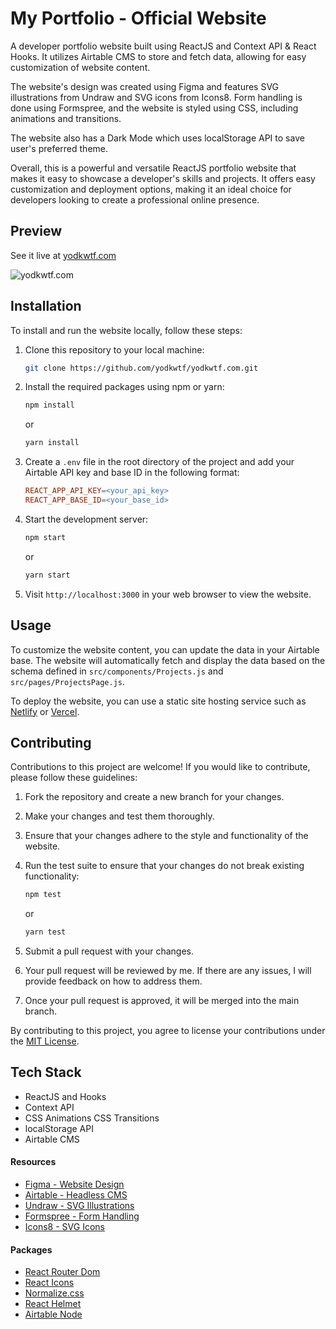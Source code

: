 # My Portfolio - Official Website

A developer portfolio website built using ReactJS and Context API & React Hooks. It utilizes Airtable CMS to store and fetch data, allowing for easy customization of website content.

The website's design was created using Figma and features SVG illustrations from Undraw and SVG icons from Icons8. Form handling is done using Formspree, and the website is styled using CSS, including animations and transitions.

The website also has a Dark Mode which uses localStorage API to save user's preferred theme.

Overall, this is a powerful and versatile ReactJS portfolio website that makes it easy to showcase a developer's skills and projects. It offers easy customization and deployment options, making it an ideal choice for developers looking to create a professional online presence.

## Preview

See it live at [yodkwtf.com](https://yodkwtf.com)

![yodkwtf.com](./public/covers/home.png)

## Installation

To install and run the website locally, follow these steps:

1. Clone this repository to your local machine:

   ```sh
   git clone https://github.com/yodkwtf/yodkwtf.com.git
   ```

2. Install the required packages using npm or yarn:

   ```sh
   npm install
   ```

   or

   ```sh
   yarn install
   ```

3. Create a `.env` file in the root directory of the project and add your Airtable API key and base ID in the following format:

   ```makefile
   REACT_APP_API_KEY=<your_api_key>
   REACT_APP_BASE_ID=<your_base_id>
   ```

4. Start the development server:

   ```sh
   npm start
   ```

   or

   ```sh
   yarn start
   ```

5. Visit `http://localhost:3000` in your web browser to view the website.

## Usage

To customize the website content, you can update the data in your Airtable base. The website will automatically fetch and display the data based on the schema defined in `src/components/Projects.js` and `src/pages/ProjectsPage.js`.

To deploy the website, you can use a static site hosting service such as [Netlify](https://www.netlify.com/) or [Vercel](https://vercel.com/).

## Contributing

Contributions to this project are welcome! If you would like to contribute, please follow these guidelines:

1. Fork the repository and create a new branch for your changes.

1. Make your changes and test them thoroughly.

1. Ensure that your changes adhere to the style and functionality of the website.

1. Run the test suite to ensure that your changes do not break existing functionality:

   ```sh
   npm test
   ```

   or

   ```sh
   yarn test
   ```

1. Submit a pull request with your changes.

1. Your pull request will be reviewed by me. If there are any issues, I will provide feedback on how to address them.

1. Once your pull request is approved, it will be merged into the main branch.

By contributing to this project, you agree to license your contributions under the [MIT License](./LICENSE).

## Tech Stack

- ReactJS and Hooks
- Context API
- CSS Animations CSS Transitions
- localStorage API
- Airtable CMS

#### Resources

- [Figma - Website Design](https://www.figma.com/)
- [Airtable - Headless CMS](https://airtable.com/)
- [Undraw - SVG Illustrations](https://undraw.co/illustrations)
- [Formspree - Form Handling](https://formspree.io/)
- [Icons8 - SVG Icons](https://icons8.com/)

#### Packages

- [React Router Dom](https://www.npmjs.com/package/react-router-dom)
- [React Icons](https://www.npmjs.com/package/react-icons)
- [Normalize.css](https://necolas.github.io/normalize.css/)
- [React Helmet](https://www.npmjs.com/package/react-helmet-async)
- [Airtable Node](https://www.npmjs.com/package/airtable-node)
